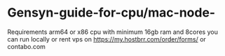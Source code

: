 # Gensyn-guide-for-cpu/mac-node-
Requirements 
arm64 or x86 cpu with minimum 16gb ram and 8cores 
you can run locally or rent vps on https://my.hostbrr.com/order/forms/ or contabo.com
